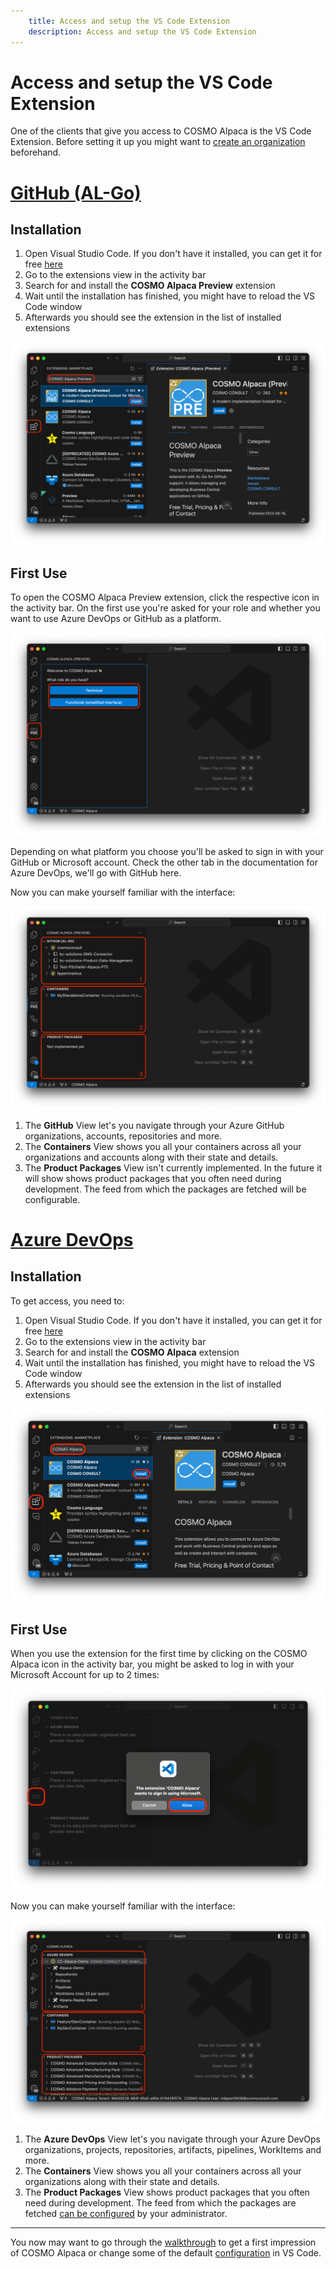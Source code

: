 ```yaml
---
    title: Access and setup the VS Code Extension
    description: Access and setup the VS Code Extension
---
```


# Access and setup the VS Code Extension

One of the clients that give you access to COSMO Alpaca is the VS Code Extension. Before setting it up you might want to [create an organization](create-org.md) beforehand.

# [**GitHub (AL-Go)**](#tab/github)

## Installation

1. Open Visual Studio Code. If you don't have it installed, you can get it for free [here][vsc-install]
1. Go to the extensions view in the activity bar
1. Search for and install the **COSMO Alpaca Preview** extension
1. Wait until the installation has finished, you might have to reload the VS Code window
1. Afterwards you should see the extension in the list of installed extensions

![Preview Extension Installation](../media/getting-started/install-extension-preview.png)

## First Use

To open the COSMO Alpaca Preview extension, click the respective icon in the activity bar. On the first use you're asked for your role and whether you want to use Azure DevOps or GitHub as a platform.

![Extension Preview Role Selection](../media/getting-started/extension-preview-role-selection.png)

Depending on what platform you choose you'll be asked to sign in with your GitHub or Microsoft account. Check the other tab in the documentation for Azure DevOps, we'll go with GitHub here.

Now you can make yourself familiar with the interface:

![Extension Preview Overview](../media/getting-started/extension-preview-overview.png)

1. The **GitHub** View let's you navigate through your Azure GitHub organizations, accounts, repositories and more.
1. The **Containers** View shows you all your containers across all your organizations and accounts along with their state and details.
1. The **Product Packages** View isn't currently implemented. In the future it will show shows product packages that you often need during development. The feed from which the packages are fetched will be configurable.


# [**Azure DevOps**](#tab/azdevops)

## Installation

To get access, you need to:

1. Open Visual Studio Code. If you don't have it installed, you can get it for free [here][vsc-install]
1. Go to the extensions view in the activity bar
1. Search for and install the **COSMO Alpaca** extension
1. Wait until the installation has finished, you might have to reload the VS Code window
1. Afterwards you should see the extension in the list of installed extensions

![Extension Installation](../media/getting-started/install-extension.png)

## First Use

When you use the extension for the first time by clicking on the COSMO Alpaca icon in the activity bar, you might be asked to log in with your Microsoft Account for up to 2 times:

![Extension Login](../media/getting-started/extension-login.png)

Now you can make yourself familiar with the interface:

![Extension Overview](../media/getting-started/extension-overview.png)

1. The **Azure DevOps** View let's you navigate through your Azure DevOps organizations, projects, repositories, artifacts, pipelines, WorkItems and more.
1. The **Containers** View shows you all your containers across all your organizations along with their state and details.
1. The **Product Packages** View shows product packages that you often need during development. The feed from which the packages are fetched [can be configured](../admin/index.md) by your administrator.

---

You now may want to go through the [walkthrough](../walkthrough.md) to get a first impression of COSMO Alpaca or change some of the default [configuration]() in VS Code.

[vsc-install]: https://code.visualstudio.com/download
